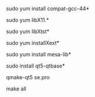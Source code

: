 sudo yum install compat-gcc-44\*

sudo yum libX11.\*

sudo yum libXtst\*

sudo yum installXext\*

sudo yum install mesa-lib\*

sudo install qt5-qtbase\*



qmake-qt5 se.pro

make all

